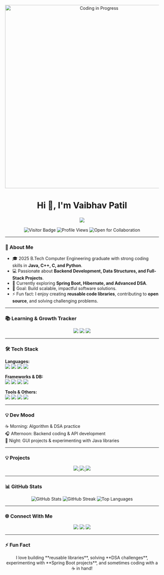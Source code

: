 <!-- GIF Banner -->
<p align="center">
  <img src="https://c.tenor.com/L5Y7ed7bZrIAAAAC/coding.gif" alt="Coding in Progress" width="600"/>
</p>

<h1 align="center">Hi 👋, I'm Vaibhav Patil</h1>

<h3 align="center">
  <img src="https://readme-typing-svg.herokuapp.com?font=Fira+Code&size=25&duration=4000&pause=500&color=00FFDD&center=true&vCenter=true&width=900&lines=B.Tech+Computer+Engineer+%7C+Full-Stack+%26+Backend+Developer;Java+%7C+C%2B%2B+%7C+Python+%7C+Problem+Solver;Open+Source+Contributor+%26+Tech+Enthusiast;Building+Scalable+%26+Impactful+Software" />
</h3>

<p align="center">
  <img src="https://visitor-badge.laobi.icu/badge?page_id=vaibhavpatilX" alt="Visitor Badge"/>
  <img src="https://komarev.com/ghpvc/?username=vaibhavpatilX&color=blue" alt="Profile Views"/>
  <img src="https://img.shields.io/badge/Open%20for-Collaboration-brightgreen" alt="Open for Collaboration"/>
</p>

---

### 🚀 About Me
- 🎓 2025 B.Tech Computer Engineering graduate with strong coding skills in **Java, C++, C, and Python**.
- 💻 Passionate about **Backend Development, Data Structures, and Full-Stack Projects**.
- 🌱 Currently exploring **Spring Boot, Hibernate, and Advanced DSA**.
- 🎯 Goal: Build scalable, impactful software solutions.
- ⚡ Fun fact: I enjoy creating **reusable code libraries**, contributing to **open source**, and solving challenging problems.

---

### 📚 Learning & Growth Tracker
<p align="center">
  <img src="https://img.shields.io/badge/Currently%20Learning-Spring%20Boot%20Advanced-blueviolet" />
  <img src="https://img.shields.io/badge/Currently%20Learning-Advanced%20DSA-green" />
  <img src="https://img.shields.io/badge/Currently%20Learning-Hibernate-orange" />
</p>

---

### 🛠 Tech Stack

**Languages:**  
<img src="https://img.shields.io/badge/Java-ED8B00?style=flat&logo=java&logoColor=white" />
<img src="https://img.shields.io/badge/C++-00599C?style=flat&logo=c%2B%2B&logoColor=white" />
<img src="https://img.shields.io/badge/Python-3776AB?style=flat&logo=python&logoColor=white" />
<img src="https://img.shields.io/badge/JavaScript-F7DF1E?style=flat&logo=javascript&logoColor=black" />

**Frameworks & DB:**  
<img src="https://img.shields.io/badge/Spring%20Boot-6DB33F?style=flat&logo=spring&logoColor=white" />
<img src="https://img.shields.io/badge/Hibernate-orange?style=flat&logo=hibernate&logoColor=white" />
<img src="https://img.shields.io/badge/MySQL-4479A1?style=flat&logo=mysql&logoColor=white" />
<img src="https://img.shields.io/badge/MongoDB-47A248?style=flat&logo=mongodb&logoColor=white" />

**Tools & Others:**  
<img src="https://img.shields.io/badge/AWS-232F3E?style=flat&logo=amazonaws&logoColor=white" />
<img src="https://img.shields.io/badge/.NET-512BD4?style=flat&logo=dotnet&logoColor=white" />
<img src="https://img.shields.io/badge/HTML-E34F26?style=flat&logo=html5&logoColor=white" />
<img src="https://img.shields.io/badge/CSS-1572B6?style=flat&logo=css3&logoColor=white" />

---

### 💡 Dev Mood
☕ Morning: Algorithm & DSA practice  
🎧 Afternoon: Backend coding & API development  
🌙 Night: GUI projects & experimenting with Java libraries  

---

### 💡 Projects
<p align="center">
  <a href="https://github.com/vaibhavpatilX/Generalized-DSA-Library">
    <img src="https://github-readme-stats.vercel.app/api/pin/?username=vaibhavpatilX&repo=Generalized-DSA-Library&theme=radical" />
  </a>
  <a href="https://github.com/vaibhavpatilX/GUI-File-Packer-Unpacker">
    <img src="https://github-readme-stats.vercel.app/api/pin/?username=vaibhavpatilX&repo=GUI-File-Packer-Unpacker&theme=radical" />
  </a>
  <a href="https://github.com/vaibhavpatilX/StudyTracker">
    <img src="https://github-readme-stats.vercel.app/api/pin/?username=vaibhavpatilX&repo=StudyTracker&theme=radical" />
  </a>
</p>

---

### 📊 GitHub Stats
<p align="center">
  <img src="https://github-readme-stats.vercel.app/api?username=vaibhavpatilX&show_icons=true&theme=radical" alt="GitHub Stats"/>
  <img src="https://github-readme-streak-stats.herokuapp.com/?user=vaibhavpatilX&theme=radical" alt="GitHub Streak"/>
  <img src="https://github-readme-stats.vercel.app/api/top-langs/?username=vaibhavpatilX&layout=compact&theme=radical" alt="Top Languages"/>
</p>

---

### 🌐 Connect With Me
<p align="center">
  <a href="https://www.linkedin.com/in/cs-er-vaibhav/"><img src="https://img.shields.io/badge/-LinkedIn-blue?style=flat&logo=linkedin"/></a>
  <a href="https://github.com/vaibhavpatilX"><img src="https://img.shields.io/badge/-GitHub-black?style=flat&logo=github"/></a>
  <a href="mailto:patil.vaibhvax@gmail.com"><img src="https://img.shields.io/badge/-Email-red?style=flat&logo=gmail&logoColor=white"/></a>
</p>

---

### ⚡ Fun Fact
<p align="center">
  I love building **reusable libraries**, solving **DSA challenges**, experimenting with **Spring Boot projects**, and sometimes coding with a ☕ in hand!
</p>

